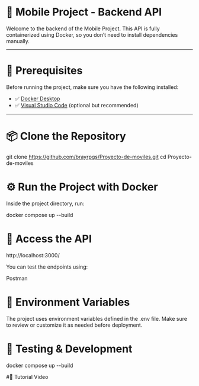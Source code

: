 # 🚀 Mobile Project - Backend API

Welcome to the backend of the Mobile Project. This API is fully containerized using Docker, so you don’t need to install dependencies manually.

---

# 🐳 Prerequisites

Before running the project, make sure you have the following installed:

- ✅ [Docker Desktop](https://www.docker.com/products/docker-desktop/)
- ✅ [Visual Studio Code](https://code.visualstudio.com/) (optional but recommended)

---

# 📦 Clone the Repository

git clone https://github.com/brayrpgs/Proyecto-de-moviles.git
cd Proyecto-de-moviles

# ⚙️ Run the Project with Docker
Inside the project directory, run:

docker compose up --build

# 📡 Access the API

http://localhost:3000/

You can test the endpoints using:

Postman

# 📄 Environment Variables

The project uses environment variables defined in the .env file.
Make sure to review or customize it as needed before deployment.

# 🧪 Testing & Development

docker compose up --build

#🎥 Tutorial Video
